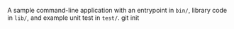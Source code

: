 A sample command-line application with an entrypoint in `bin/`, library code
in `lib/`, and example unit test in `test/`.
git init